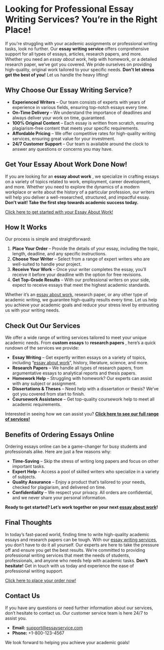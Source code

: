 # Looking for Professional Essay Writing Services? You’re in the Right Place!

If you're struggling with your academic assignments or professional writing tasks, look no further. Our **essay writing service** offers comprehensive support for all types of essays, articles, research papers, and more. Whether you need an _essay about work_, help with homework, or a detailed research paper, we’ve got you covered. We pride ourselves on providing high-quality, original work tailored to your specific needs. **Don't let stress get the best of you!** Let us handle the heavy lifting!

## Why Choose Our Essay Writing Service?

- **Experienced Writers** – Our team consists of experts with years of experience in various fields, ensuring top-notch essays every time.
- **On-Time Delivery** – We understand the importance of deadlines and always deliver your work on time, guaranteed.
- **100% Original Content** – Each essay is written from scratch, ensuring plagiarism-free content that meets your specific requirements.
- **Affordable Pricing** – We offer competitive rates for high-quality writing services, ensuring great value for your investment.
- **24/7 Customer Support** – Our team is available around the clock to answer any questions or concerns you may have.

## Get Your Essay About Work Done Now!

If you are looking for an **essay about work** , we specialize in crafting essays on a variety of topics related to work, employment, career development, and more. Whether you need to explore the dynamics of a modern workplace or write about the history of a particular profession, our writers will help you deliver a well-researched, structured, and impactful essay. **Don't wait! Take the first step towards academic success today.**

[Click here to get started with your Essay About Work!](https://tinyurl.com/topessay?keyword=essay+about+work)

## How It Works

Our process is simple and straightforward:

1. **Place Your Order** – Provide the details of your essay, including the topic, length, deadline, and any specific instructions.
2. **Choose Your Writer** – Select from a range of expert writers who are well-suited to handle your project.
3. **Receive Your Work** – Once your writer completes the essay, you’ll receive it before your deadline with the option for free revisions.
4. **Get Top-Grade Results** – With our professional writers on your side, expect to receive essays that meet the highest academic standards.

Whether it’s an [essay about work](https://tinyurl.com/topessay?keyword=essay+about+work), research paper, or any other type of academic writing, we guarantee high-quality results every time. Let us help you achieve your academic goals and reduce your stress level by entrusting us with your writing needs.

## Check Out Our Services

We offer a wide range of writing services tailored to meet your unique academic needs. From **custom essays** to **research papers** , here’s a quick rundown of the services we provide:

- **Essay Writing** – Get expertly written essays on a variety of topics, including “[essay about work](https://tinyurl.com/topessay?keyword=essay+about+work)”, history, literature, science, and more.
- **Research Papers** – We handle all types of research papers, from argumentative essays to analytical reports and thesis papers.
- **Homework Help** – Struggling with homework? Our experts can assist with any subject or assignment.
- **Dissertations & Theses** – Need help with a dissertation or thesis? We’ve got you covered from start to finish.
- **Coursework Assistance** – Get top-quality coursework help to meet all academic requirements.

Interested in seeing how we can assist you? **[Click here to see our full range of services!](https://tinyurl.com/topessay?keyword=essay+about+work)**

## Benefits of Ordering Essays Online

Ordering essays online can be a game-changer for busy students and professionals alike. Here are just a few reasons why:

- **Time-Saving** – Skip the stress of writing long papers and focus on other important tasks.
- **Expert Help** – Access a pool of skilled writers who specialize in a variety of subjects.
- **Quality Assurance** – Enjoy a product that’s tailored to your needs, checked for plagiarism, and delivered on time.
- **Confidentiality** – We respect your privacy. All orders are confidential, and we never share your personal information.

**Ready to get started? Let’s work together on your next [essay about work](https://tinyurl.com/topessay?keyword=essay+about+work)!**

## Final Thoughts

In today’s fast-paced world, finding time to write high-quality academic essays and research papers can be tough. With our [essay writing services](https://tinyurl.com/topessay?keyword=essay+about+work), you don’t have to do it all yourself. Our experts are here to take the pressure off and ensure you get the best results. We’re committed to providing professional writing services that meet the needs of students, professionals, and anyone who needs help with academic tasks. **Don't hesitate!** Get in touch with us today and experience the ease of professional writing support.

[Click here to place your order now!](https://tinyurl.com/topessay?keyword=essay+about+work)

## Contact Us

If you have any questions or need further information about our services, don’t hesitate to contact us. Our customer service team is here 24/7 to assist you.

- **Email:** support@essayservice.com
- **Phone:** +1-800-123-4567

We look forward to helping you achieve your academic goals!
